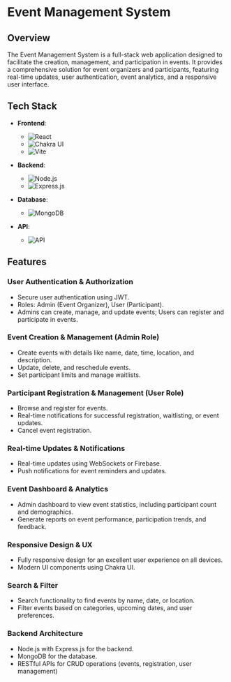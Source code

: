 # Event Management System

## Overview

The Event Management System is a full-stack web application designed to facilitate the creation, management, and participation in events. It provides a comprehensive solution for event organizers and participants, featuring real-time updates, user authentication, event analytics, and a responsive user interface.

## Tech Stack

- **Frontend**:

  - ![React](https://img.shields.io/badge/React-61DAFB?style=for-the-badge&logo=react&logoColor=white)
  - ![Chakra UI](https://img.shields.io/badge/Chakra_UI-319795?style=for-the-badge&logo=chakra-ui&logoColor=white)
  - ![Vite](https://img.shields.io/badge/Vite-646CFF?style=for-the-badge&logo=vite&logoColor=white)

- **Backend**:

  - ![Node.js](https://img.shields.io/badge/Node.js-339933?style=for-the-badge&logo=node.js&logoColor=white)
  - ![Express.js](https://img.shields.io/badge/Express.js-000000?style=for-the-badge&logo=express&logoColor=white)

- **Database**:

  - ![MongoDB](https://img.shields.io/badge/MongoDB-47A248?style=for-the-badge&logo=mongodb&logoColor=white)

- **API**:
  - ![API](https://img.shields.io/badge/API-FFFFFF?style=for-the-badge&logo=api&logoColor=black)

## Features

### User Authentication & Authorization

- Secure user authentication using JWT.
- Roles: Admin (Event Organizer), User (Participant).
- Admins can create, manage, and update events; Users can register and participate in events.

### Event Creation & Management (Admin Role)

- Create events with details like name, date, time, location, and description.
- Update, delete, and reschedule events.
- Set participant limits and manage waitlists.

### Participant Registration & Management (User Role)

- Browse and register for events.
- Real-time notifications for successful registration, waitlisting, or event updates.
- Cancel event registration.

### Real-time Updates & Notifications

- Real-time updates using WebSockets or Firebase.
- Push notifications for event reminders and updates.

### Event Dashboard & Analytics

- Admin dashboard to view event statistics, including participant count and demographics.
- Generate reports on event performance, participation trends, and feedback.

### Responsive Design & UX

- Fully responsive design for an excellent user experience on all devices.
- Modern UI components using Chakra UI.

### Search & Filter

- Search functionality to find events by name, date, or location.
- Filter events based on categories, upcoming dates, and user preferences.

### Backend Architecture

- Node.js with Express.js for the backend.
- MongoDB for the database.
- RESTful APIs for CRUD operations (events, registration, user management)
